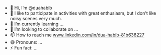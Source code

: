 - 👋 Hi, I’m @duahabib
- 👀 I like to participate in activities with great enthusiasm, but I don't like noisy scenes very much.
- 🌱 I’m currently learning ...
- 💞️ I’m looking to collaborate on ...
- 📫 How to reach me www.linkedin.com/in/dua-habib-81b636227
- 😄 Pronouns: ...
- ⚡ Fun fact: ...

<!---
duahabib/duahabib is a ✨ special ✨ repository because its `README.md` (this file) appears on your GitHub profile.
You can click the Preview link to take a look at your changes.
--->
